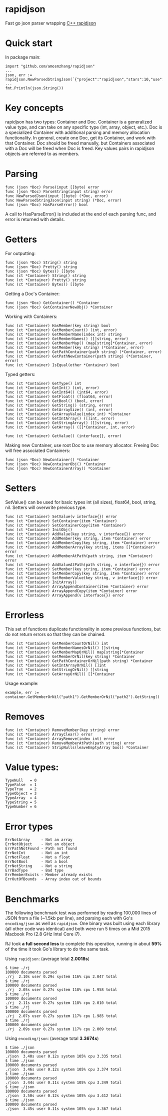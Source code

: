 # rapidjson

Fast go json parser wrapping [C++ rapidjson](https://github.com/miloyip/rapidjson)

# Quick start

In package main:

    import "github.com/amosmzhang/rapidjson"
    ...
    json, err := rapidjson.NewParsedStringJson(`{"project":"rapidjson","stars":10,"use":"everywhere"}`)
    ...
    fmt.Println(json.String())

# Key concepts

rapidjson has two types: Container and Doc. Container is a generalized value type, and can take on any specific type (int, array, object, etc.). Doc is a specialized Container with additional parsing and memory allocation functionality. In general, create one Doc, get its Container, and work with that Container. Doc should be freed manually, but Containers associated with a Doc will be freed when Doc is freed. Key values pairs in rapidjson objects are referred to as members.

# Parsing

    func (json *Doc) Parse(input []byte) error
    func (json *Doc) ParseString(input string) error
    func NewParsedJson(input []byte) (*Doc, error)
    func NewParsedStringJson(input string) (*Doc, error)
    func (json *Doc) HasParseError() bool

A call to HasParseError() is included at the end of each parsing func, and error is returned with details.

# Getters

For outputting:

    func (json *Doc) String() string
    func (json *Doc) Pretty() string
    func (json *Doc) Bytes() []byte
    func (ct *Container) String() string
    func (ct *Container) Pretty() string
    func (ct *Container) Bytes() []byte

Getting a Doc's Container:

    func (json *Doc) GetContainer() *Container
    func (json *Doc) GetContainerNewObj() *Container

Working with Containers:

    func (ct *Container) HasMember(key string) bool
    func (ct *Container) GetMemberCount() (int, error)
    func (ct *Container) GetMemberName(index int) string
    func (ct *Container) GetMemberNames() ([]string, error)
    func (ct *Container) GetMemberMap() (map[string]*Container, error)
    func (ct *Container) GetMember(key string) (*Container, error)
    func (ct *Container) GetPathContainer(path string) (*Container, error)
    func (ct *Container) GetPathNewContainer(path string) (*Container, error)
    func (ct *Container) IsEqual(other *Container) bool

Typed getters:

    func (ct *Container) GetType() int
    func (ct *Container) GetInt() (int, error)
    func (ct *Container) GetInt64() (int64, error)
    func (ct *Container) GetFloat() (float64, error)
    func (ct *Container) GetBool() (bool, error)
    func (ct *Container) GetString() (string, error)
    func (ct *Container) GetArraySize() (int, error)
    func (ct *Container) GetArrayValue(index int) *Container
    func (ct *Container) GetIntArray() ([]int, error)
    func (ct *Container) GetStringArray() ([]string, error)
    func (ct *Container) GetArray() ([]*Container, int, error)

    func (ct *Container) GetValue() (interface{}, error)

Making new Container, use root Doc to use memory allocator. Freeing Doc will free associated Containers:

    func (json *Doc) NewContainer() *Container
    func (json *Doc) NewContainerObj() *Container
    func (json *Doc) NewContainerArray() *Container

# Setters

SetValue() can be used for basic types int (all sizes), float64, bool, string, nil. Setters will overwrite previous type.

    func (ct *Container) SetValue(v interface{}) error
    func (ct *Container) SetContainer(item *Container)
    func (ct *Container) SetContainerCopy(item *Container)
    func (ct *Container) InitObj()
    func (ct *Container) AddValue(key string, v interface{}) error
    func (ct *Container) AddMember(key string, item *Container) error
    func (ct *Container) AddMemberCopy(key string, item *Container) error
    func (ct *Container) AddMemberArray(key string, items []*Container) error
    func (ct *Container) AddMemberAtPath(path string, item *Container) error
    func (ct *Container) AddValueAtPath(path string, v interface{}) error
    func (ct *Container) SetMember(key string, item *Container) error
    func (ct *Container) SetMemberCopy(key string, item *Container) error
    func (ct *Container) SetMemberValue(key string, v interface{}) error
    func (ct *Container) InitArray()
    func (ct *Container) ArrayAppendContainer(item *Container) error
    func (ct *Container) ArrayAppendCopy(item *Container) error
    func (ct *Container) ArrayAppend(v interface{}) error

# Errorless

This set of functions duplicate functionality in some previous functions, but do not return errors so that they can be chained.

    func (ct *Container) GetMemberCountOrNil() int
    func (ct *Container) GetMemberNamesOrNil() []string
    func (ct *Container) GetMemberMapOrNil() map[string]*Container
    func (ct *Container) GetMemberOrNil(key string) *Container
    func (ct *Container) GetPathContainerOrNil(path string) *Container
    func (ct *Container) GetIntArrayOrNil() []int
    func (ct *Container) GetStringOrNil() []string
    func (ct *Container) GetArrayOrNil() []*Container

Usage example:

    example, err := container.GetMemberOrNil("path1").GetMemberOrNil("path2").GetString()

# Removes

    func (ct *Container) RemoveMember(key string) error
    func (ct *Container) ArrayClear() error
    func (ct *Container) ArrayRemove(index int) error
    func (ct *Container) RemoveMemberAtPath(path string) error
    func (ct *Container) StripNulls(leaveEmptyArray bool) *Container

# Value types:

	TypeNull   = 0
	TypeFalse  = 1
	TypeTrue   = 2
	TypeObject = 3
	TypeArray  = 4
	TypeString = 5
	TypeNumber = 6

# Error types

	ErrNotArray     - Not an array
	ErrNotObject    - Not an object
	ErrPathNotFound - Path not found
	ErrNotInt       - Not an int
	ErrNotFloat     - Not a float
	ErrNotBool      - Not a bool
	ErrNotString    - Not a string
	ErrBadType      - Bad type
	ErrMemberExists - Member already exists
	ErrOutOfBounds  - Array index out of bounds

# Benchmarks

The following benchmark test was performed by reading 100,000 lines of JSON from a file (~1.5kb per line), and parsing each with Go's `encoding/json` as well as `rapidjson`. One binary was built using each library (all other code was identical) and both were run 5 times on a Mid 2015 Macbook Pro (2.8 GHz Intel Core i7).

RJ took **a full second less** to complete this operation, running in about **59%** of the time it took Go's library to do the same task.

Using `rapidjson`: (average total **2.0018s**)

    $ time ./rj
    100000 documents parsed
    ./rj  2.10s user 0.29s system 116% cpu 2.047 total
    $ time ./rj
    100000 documents parsed
    ./rj  2.05s user 0.27s system 118% cpu 1.958 total
    $ time ./rj
    100000 documents parsed
    ./rj  2.11s user 0.27s system 118% cpu 2.010 total
    $ time ./rj
    100000 documents parsed
    ./rj  2.07s user 0.27s system 117% cpu 1.985 total
    $ time ./rj
    100000 documents parsed
    ./rj  2.09s user 0.27s system 117% cpu 2.009 total

Using `encoding/json`: (average total **3.3674s**)

    $ time ./json
    100000 documents parsed
    ./json  3.40s user 0.12s system 105% cpu 3.335 total
    $ time ./json
    100000 documents parsed
    ./json  3.46s user 0.12s system 105% cpu 3.374 total
    $ time ./json
    100000 documents parsed
    ./json  3.44s user 0.11s system 105% cpu 3.349 total
    $ time ./json
    100000 documents parsed
    ./json  3.50s user 0.12s system 105% cpu 3.412 total
    $ time ./json
    100000 documents parsed
    ./json  3.45s user 0.11s system 105% cpu 3.367 total
